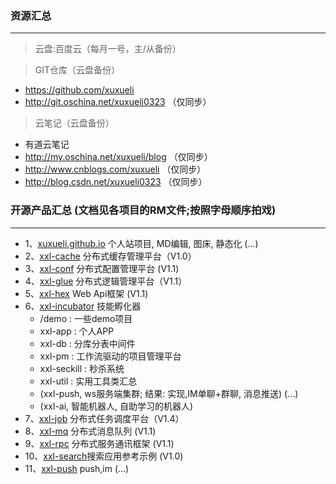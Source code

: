 ### 资源汇总
---
> 云盘:百度云（每月一号，主/从备份）

> GIT仓库（云盘备份）
* https://github.com/xuxueli
* http://git.oschina.net/xuxueli0323 （仅同步）

> 云笔记（云盘备份）
* 有道云笔记
* http://my.oschina.net/xuxueli/blog （仅同步）
* http://www.cnblogs.com/xuxueli （仅同步）
* http://blog.csdn.net/xuxueli0323 （仅同步）


### 开源产品汇总 (文档见各项目的RM文件;按照字母顺序拍戏)
***
- 1、[xuxueli.github.io](https://github.com/xuxueli/xuxueli.github.io)  个人站项目, MD编辑, 图床, 静态化 (...)
- 2、[xxl-cache](https://github.com/xuxueli/xxl-cache)   分布式缓存管理平台（V1.0）
- 3、[xxl-conf](https://github.com/xuxueli/xxl-conf)     分布式配置管理平台 (V1.1)
- 4、[xxl-glue](https://github.com/xuxueli/xxl-glue)     分布式逻辑管理平台（V1.1）
- 5、[xxl-hex](https://github.com/xuxueli/xxl-hex)       Web Api框架 (V1.1)
- 6、[xxl-incubator](https://github.com/xuxueli/xxl-incubator)   技能孵化器
    - /demo : 一些demo项目
    - xxl-app : 个人APP
    - xxl-db : 分库分表中间件
    - xxl-pm : 工作流驱动的项目管理平台
    - xxl-seckill : 秒杀系统
    - xxl-util : 实用工具类汇总
    - (xxl-push, ws服务端集群; 结果: 实现,IM单聊+群聊, 消息推送)  (...)
    - (xxl-ai, 智能机器人, 自助学习的机器人)
- 7、[xxl-job](https://github.com/xuxueli/xxl-job)       分布式任务调度平台（V1.4）
- 8、[xxl-mq](https://github.com/xuxueli/xxl-mq)         分布式消息队列 (V1.1)
- 9、[xxl-rpc](https://github.com/xuxueli/xxl-rpc)       分布式服务通讯框架 (V1.1)
- 10、[xxl-search](https://github.com/xuxueli/xxl-search)搜索应用参考示例 (V1.0)
- 11、[xxl-push](https://github.com/xuxueli/xxl-push)    push,im (...)


